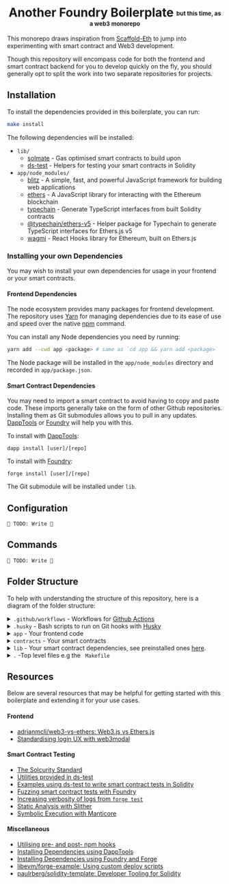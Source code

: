 <h1 align="center">
  Another Foundry Boilerplate <sub><sup><sub><sup>but this time, as a web3 monorepo</sup></sub></sup></sub>
</h1>

This monorepo draws inspiration from [Scaffold-Eth](https://github.com/scaffold-eth/scaffold-eth) to jump into experimenting with smart contract and Web3 development.

Though this repository will encompass code for both the frontend and smart contract backend for you to develop quickly on the fly, you should generally opt to split the work into two separate repositories for projects.

## Installation

To install the dependencies provided in this boilerplate, you can run:

```bash
make install
```

The following dependencies will be installed:

- `lib/`
  - [solmate](https://github.com/Rari-Capital/solmate) - Gas optimised smart contracts to build upon
  - [ds-test](https://github.com/dapphub/ds-test/) - Helpers for testing your smart contracts in Solidity
- `app/node_modules/`
  - [blitz](https://github.com/blitz-js/blitz) - A simple, fast, and powerful JavaScript framework for building web applications
  - [ethers](https://github.com/ethers-io/ethers.js) - A JavaScript library for interacting with the Ethereum blockchain
  - [typechain](https://github.com/dethcrypto/TypeChain) - Generate TypeScript interfaces from built Solidity contracts
  - [@typechain/ethers-v5](https://github.com/dethcrypto/TypeChain/tree/master/packages/target-ethers-v5#typechain-target-ethers-v5) - Helper package for Typechain to generate TypeScript interfaces for Ethers.js v5
  - [wagmi](https://github.com/tmm/wagmi) - React Hooks library for Ethereum, built on Ethers.js

### Installing your own Dependencies

You may wish to install your own dependencies for usage in your frontend or your smart contracts.

#### Frontend Dependencies

The node ecosystem provides many packages for frontend development. The repository uses [Yarn](https://yarnpkg.com/) for managing dependencies due to its ease of use and speed over the native [npm](https://nodejs.org/api/npm.html) command.

You can install any Node dependencies you need by running:

```bash
yarn add --cwd app <package> # same as `cd app && yarn add <package>`
```

The Node package will be installed in the `app/node_modules` directory and recorded in `app/package.json`.

#### Smart Contract Dependencies

You may need to import a smart contract to avoid having to copy and paste code. These imports generally take on the form of other Github repositories. Installing them as Git submodules allows you to pull in any updates. [DappTools](https://github.com/dapphub/dapptools) or [Foundry](https://github.com/gakonst/foundry) will help you with this.

To install with [DappTools](https://github.com/dapphub/dapptools):

```
dapp install [user]/[repo]
```

To install with [Foundry](https://github.com/gakonst/foundry):

```
forge install [user]/[repo]
```

The Git submodule will be installed under `lib`.

## Configuration

`🚧 TODO: Write 🚧`

## Commands

`🚧 TODO: Write 🚧`

## Folder Structure

To help with understanding the structure of this repository, here is a diagram of the folder structure:

<details>
  <summary><code>.github/workflows</code> - Workflows for <a href="https://github.com/features/actions">Github Actions</a></summary>
  <ul>
    <li><code>contracts.yml</code> - Automated CI/CD for your smart contracts</li>
    <li><code>webapp.yml</code> - Automated CI/CD for your frontend</li>
  </ul>
</details>

<details>
  <summary><code>.husky</code> - Bash scripts to run on Git hooks with <a href="https://github.com/typicode/husky">Husky</a></summary>
</details>


<details>
  <summary><code>app</code> - Your frontend code</summary>
  <ul>
    <li><code>package.json</code> - Your frontend dependencies</li>
    <li><code>components</code> - Any shared React components</li>
    <li><code>hooks</code> - React Hooks</li>
    <li><code>pages</code> - <a href="https://blitzjs.com/docs/pages">React pages</a> for your app go here</li>
    <li><code>public</code> - Any static files go here</li>
    <li><code>test</code> - Any app tests go here e.g React Component testing, E2E testing etc.</li>
    <li><code>.eslintrc.js</code> - <a href="https://eslint.org/">ESLint</a> configuration</li>
    <li><code>.gitignore</code> - Ignore any files you don't want to push to Git</li>
    <li><code>blitz.config.ts</code> - <a href="https://blitzjs.com/docs/config">Blitz configuration</a></li>
    <li><code>jest.config.ts</code> - <a href="https://jestjs.io/docs/en/configuration">Jest configuration</a></li>
    <li><code>tsconfig.json</code> - <a href="https://www.typescriptlang.org/docs/handbook/tsconfig-json.html">TypeScript configuration</a></li>
    <li><code>types</code> - TypeScript types used around your app</li>
    <li><code>yarn.lock</code> - <a href="https://yarnpkg.com/lang/en/docs/install/">Yarn</a> lock file</li>
  </ul>
</details>

<details>
  <summary><code>contracts</code> - Your smart contracts</summary>
  <ul>
    <li><code>*.sol</code> - Your smart contracts</li>
    <li><code>test/*.t.sol</code> - Tests for smart contracts</li>
    <li><code>test/base</code> - BaseTest contract to inherit for utils</li>
    <li><code>test/utils</code> - Test utils</li>
  </ul>
</details>

<details>
  <summary><code>lib</code> - Your smart contract dependencies, see preinstalled ones <a href="#installation">here</a>.</summary>
</details>

<details>
  <summary><code>.</code> -Top level files e.g the <code> Makefile</code></summary>
  <ul>
    <li>
      <summary><code>.gitignore</code> - Ignore any files you don't want to push to Git</summary>
    </li>
    <li>
      <summary><code>.gitmodules</code> - Git submodules configuration</summary>
    </li>
    <li>
      <summary><code>.lintstagedrc</code> - Configuration for lint-staged in Husky scripts</summary>
    </li>
    <li>
      <summary><code>.solhint.json</code> - <a href="https://github.com/protofire/solhint">Solhint</a> configuration</summary>
    </li>
    <li>
      <summary><code>.solhintignore</code> - Ignore any files you don't want Solhint to lint</summary>
    </li>
    <li>
      <summary><code>foundry.toml</code> - <a href="https://book.getfoundry.sh/reference/config.html">Foundry configuration</a></summary>
    </li>
    <li>
      <summary><code>Makefile</code> - Various commands, see <a href="#commands">here</a>.</summary>
    </li>
    <li>
      <summary><code>README.md</code> - This file!</summary>
    </li>
    <li>
      <summary><code>remappings.txt</code> - <a href="https://book.getfoundry.sh/projects/dependencies.html#remapping-dependencies">Configure import paths</a> for Solidity dependencies for Forge</summary>
    </li>
  </ul>

</details>

## Resources

Below are several resources that may be helpful for getting started with this boilerplate and extending it for your use cases.

#### Frontend

- [adrianmcli/web3-vs-ethers: Web3.js vs Ethers.js](https://github.com/adrianmcli/web3-vs-ethers)
- [Standardising login UX with web3modal](https://github.com/Web3Modal/web3modal)

#### Smart Contract Testing

- [The Solcurity Standard](https://github.com/Rari-Capital/solcurity)
- [Utilities provided in ds-test](https://book.getfoundry.sh/reference/ds-test.html)
- [Examples using ds-test to write smart contract tests in Solidity](https://github.com/dapphub/ds-test/blob/master/demo/demo.sol)
- [Fuzzing smart contract tests with Foundry](https://github.com/gakonst/foundry/tree/master/forge#fuzzing-go-beyond-unit-testing)
- [Increasing verbosity of logs from `forge test`](https://github.com/gakonst/foundry/blob/master/cli/README.md#test)
- [Static Analysis with Slither](https://github.com/crytic/slither)
- [Symbolic Execution with Manticore](https://github.com/trailofbits/manticore)

#### Miscellaneous

- [Utilising pre- and post- npm hooks](https://docs.npmjs.com/cli/v8/using-npm/scripts)
- [Installing Dependencies using DappTools](https://github.com/dapphub/dapptools/tree/master/src/dapp#dapp-install)
- [Installing Dependencies using Foundry and Forge](https://github.com/gakonst/foundry/blob/master/cli/README.md#forge)
- [libevm/forge-example: Using custom deploy scripts](https://github.com/libevm/forge-example)
- [paulrberg/solidity-template: Developer Tooling for Solidity](https://github.com/paulrberg/solidity-template)
